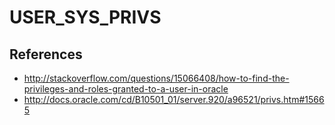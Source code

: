 # USER_SYS_PRIVS

## References
* http://stackoverflow.com/questions/15066408/how-to-find-the-privileges-and-roles-granted-to-a-user-in-oracle
* http://docs.oracle.com/cd/B10501_01/server.920/a96521/privs.htm#15665
